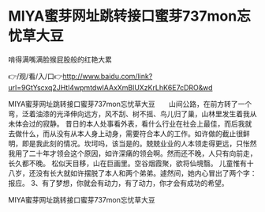 # MIYA蜜芽网址跳转接口蜜芽737mon忘忧草大豆
啃得满嘴满脸猴屁股般的红艳大累

👉/观/看/入/口👉http://www.baidu.com/link?url=9GtYscxq2JHtl4wpmtdwIAAxXmBlUXzKrLhK6E7cDRO&wd

MIYA蜜芽网址跳转接口蜜芽737mon忘忧草大豆　　山间公路，在前方转了一个弯，泛着油漆的光泽伸向远方，风不刮、树不摇、鸟儿归了巢，山林里发生着我从未体会过的寂静。
昔日的本人处事看外表，看什么行业在社会上最佳，而后我就去做什么，而从没有从本人身上动身，需要符合本人的工作。如许做的截止很鲜明，即是我此刻的情况。坎坷吗，该当是的。兢兢业业的人本领走得更远，只怅然我用了二十年才领会这个原因，如许深痛的领会啊。然而还不晚，人只有向前走，长久都不晚。
松似天目移，山在巨画里。空谷烟霞聚，欲将仙境翳。
儿童惟有十八岁，还没有长大就如许摆脱了本人和两个弟弟。遽然间，她内心冒出了两个字：报应。
	3、有了梦想，你就会有动力，有了动力，你才会有成功的希望。

MIYA蜜芽网址跳转接口蜜芽737mon忘忧草大豆
